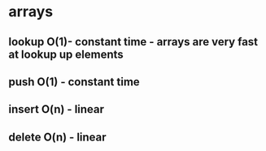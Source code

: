 # arrays 

## lookup O(1)- constant time - arrays are very fast at lookup up elements
## push O(1) - constant time
## insert O(n) - linear
## delete O(n) - linear
